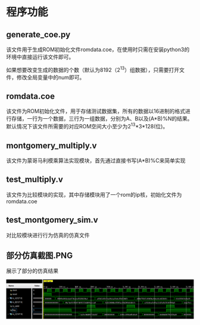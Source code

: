 # 程序功能
## generate_coe.py
该文件用于生成ROM初始化文件romdata.coe，在使用时只需在安装python3的环境中直接运行该文件即可。

如果想要改变生成的数据的个数（默认为8192（$2^{13}$）组数据），只需要打开文件，修改全局变量中的num即可。
## romdata.coe
该文件为ROM初始化文件，用于存储测试数据集，所有的数据以16进制的格式进行存储，一行为一个数据，三行为一组数据，分别为A、B以及(A\*B)%N的结果。默认情况下该文件所需要的对应ROM空间大小至少为$2^{13}$\*3\*128(位)。
## montgomery_multiply.v
该文件为蒙哥马利模乘算法实现模块，首先通过直接书写(A*B)%C来简单实现
## test_multiply.v
该文件为比较模块的实现，其中存储模块用了一个rom的ip核，初始化文件为romdata.coe
## test_montgomery_sim.v
对比较模块进行行为仿真的仿真文件
## 部分仿真截图.PNG
展示了部分的仿真结果

![图片](https://raw.githubusercontent.com/yggycs/Montgomery_multiply/main/%E9%83%A8%E5%88%86%E4%BB%BF%E7%9C%9F%E6%88%AA%E5%9B%BE.PNG)
